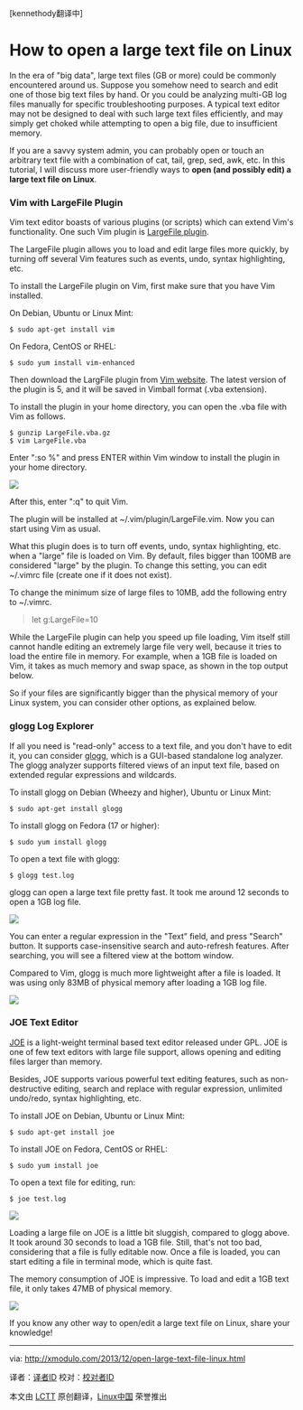 [kennethody翻译中]

How to open a large text file on Linux
================================================================================
In the era of "big data", large text files (GB or more) could be commonly encountered around us. Suppose you somehow need to search and edit one of those big text files by hand. Or you could be analyzing multi-GB log files manually for specific troubleshooting purposes. A typical text editor may not be designed to deal with such large text files efficiently, and may simply get choked while attempting to open a big file, due to insufficient memory.

If you are a savvy system admin, you can probably open or touch an arbitrary text file with a combination of cat, tail, grep, sed, awk, etc. In this tutorial, I will discuss more user-friendly ways to **open (and possibly edit) a large text file on Linux**.

### Vim with LargeFile Plugin ###

Vim text editor boasts of various plugins (or scripts) which can extend Vim's functionality. One such Vim plugin is [LargeFile plugin][1].

The LargeFile plugin allows you to load and edit large files more quickly, by turning off several Vim features such as events, undo, syntax highlighting, etc.

To install the LargeFile plugin on Vim, first make sure that you have Vim installed.

On Debian, Ubuntu or Linux Mint:

    $ sudo apt-get install vim 

On Fedora, CentOS or RHEL:

    $ sudo yum install vim-enhanced 

Then download the LargFile plugin from [Vim website][2]. The latest version of the plugin is 5, and it will be saved in Vimball format (.vba extension).

To install the plugin in your home directory, you can open the .vba file with Vim as follows.

    $ gunzip LargeFile.vba.gz
    $ vim LargeFile.vba 

Enter ":so %" and press ENTER within Vim window to install the plugin in your home directory.

[![](http://farm3.staticflickr.com/2805/11313669824_335e73ebb8_z.jpg)][3]

After this, enter ":q" to quit Vim.

The plugin will be installed at ~/.vim/plugin/LargeFile.vim. Now you can start using Vim as usual.

What this plugin does is to turn off events, undo, syntax highlighting, etc. when a "large" file is loaded on Vim. By default, files bigger than 100MB are considered "large" by the plugin. To change this setting, you can edit ~/.vimrc file (create one if it does not exist).

To change the minimum size of large files to 10MB, add the following entry to ~/.vimrc.

> let g:LargeFile=10

While the LargeFile plugin can help you speed up file loading, Vim itself still cannot handle editing an extremely large file very well, because it tries to load the entire file in memory. For example, when a 1GB file is loaded on Vim, it takes as much memory and swap space, as shown in the top output below.

So if your files are significantly bigger than the physical memory of your Linux system, you can consider other options, as explained below.

### glogg Log Explorer ###

If all you need is "read-only" access to a text file, and you don't have to edit it, you can consider [glogg][4], which is a GUI-based standalone log analyzer. The glogg analyzer supports filtered views of an input text file, based on extended regular expressions and wildcards.

To install glogg on Debian (Wheezy and higher), Ubuntu or Linux Mint:

    $ sudo apt-get install glogg 

To install glogg on Fedora (17 or higher):

    $ sudo yum install glogg 

To open a text file with glogg:

    $ glogg test.log 

glogg can open a large text file pretty fast. It took me around 12 seconds to open a 1GB log file.

[![](http://farm8.staticflickr.com/7354/11313640286_4ebee2b959_z.jpg)][5]

You can enter a regular expression in the "Text" field, and press "Search" button. It supports case-insensitive search and auto-refresh features. After searching, you will see a filtered view at the bottom window.

Compared to Vim, glogg is much more lightweight after a file is loaded. It was using only 83MB of physical memory after loading a 1GB log file.

[![](http://farm3.staticflickr.com/2851/11313594455_d57c700c4b_z.jpg)][6]

### JOE Text Editor ###

[JOE][7] is a light-weight terminal based text editor released under GPL. JOE is one of few text editors with large file support, allows opening and editing files larger than memory.

Besides, JOE supports various powerful text editing features, such as non-destructive editing, search and replace with regular expression, unlimited undo/redo, syntax highlighting, etc.

To install JOE on Debian, Ubuntu or Linux Mint:

    $ sudo apt-get install joe 

To install JOE on Fedora, CentOS or RHEL:

    $ sudo yum install joe 

To open a text file for editing, run:

    $ joe test.log 

[![](http://farm4.staticflickr.com/3684/11317402126_406058bf78_z.jpg)][8]

Loading a large file on JOE is a little bit sluggish, compared to glogg above. It took around 30 seconds to load a 1GB file. Still, that's not too bad, considering that a file is fully editable now. Once a file is loaded, you can start editing a file in terminal mode, which is quite fast.

The memory consumption of JOE is impressive. To load and edit a 1GB text file, it only takes 47MB of physical memory.

[![](http://farm4.staticflickr.com/3728/11317483233_2017b5878b_z.jpg)][9]

If you know any other way to open/edit a large text file on Linux, share your knowledge!

--------------------------------------------------------------------------------

via: http://xmodulo.com/2013/12/open-large-text-file-linux.html

译者：[译者ID](https://github.com/译者ID) 校对：[校对者ID](https://github.com/校对者ID)

本文由 [LCTT](https://github.com/LCTT/TranslateProject) 原创翻译，[Linux中国](http://linux.cn/) 荣誉推出

[1]:http://www.vim.org/scripts/script.php?script_id=1506
[2]:http://www.vim.org/scripts/script.php?script_id=1506
[3]:http://www.flickr.com/photos/xmodulo/11313669824/
[4]:http://glogg.bonnefon.org/
[5]:http://www.flickr.com/photos/xmodulo/11313640286/
[6]:http://www.flickr.com/photos/xmodulo/11313594455/
[7]:http://joe-editor.sourceforge.net/
[8]:http://www.flickr.com/photos/xmodulo/11317402126/
[9]:http://www.flickr.com/photos/xmodulo/11317483233/
